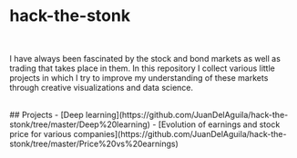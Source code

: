 # hack-the-stonk

</br>

I have always been fascinated by the stock and bond markets as well as trading that takes place in them. In this repository I collect various little projects in which I try to improve my understanding of these markets through creative visualizations and data science. 

<br />
## Projects
- [Deep learning](https://github.com/JuanDelAguila/hack-the-stonk/tree/master/Deep%20learning)
- [Evolution of earnings and stock price for various companies](https://github.com/JuanDelAguila/hack-the-stonk/tree/master/Price%20vs%20earnings)
